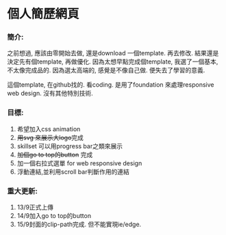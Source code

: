 # 個人簡歷網頁

### 簡介:
之前想過, 應該由零開始去做, 還是download 一個template. 再去修改. 結果還是決定先有個template, 再做優化. 因為太想早點完成個template, 我選了一個基本,不太像完成品的. 因為選太高端的, 感覺是不像自己做. 便失去了學習的意義.  
  
這個template, 在github找的. 看coding. 是用了foundation 來處理responsive web design. 沒有其他特別技術.  
  
### 目標:  
1. 希望加入css animation
1. ~~用svg 來展示大logo~~完成
1. skillset 可以用progress bar之類來展示
1. ~~加個go to top的button~~ 完成
1. 加一個右拉式選單 for web responsive design
1. 浮動連結,並利用scroll bar判斷作用的連結
  
### 重大更新:
1. 13/9正式上傳
1. 14/9加入go to top的button  
1. 15/9封面的clip-path完成. 但不能實現ie/edge.  
